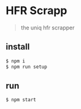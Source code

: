 # HFR Scrapp

> the uniq hfr scrapper

## install
```bash
$ npm i
$ npm run setup
```

## run
```bash
$ npm start
```
